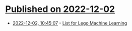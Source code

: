 # [Published on 2022-12-02](index.md)

* [2022-12-02, 10:45:07](https://news.ycombinator.com/item?id=33828878) - [List for Lego Machine Learning](https://github.com/360er0/awesome-lego-machine-learning)
